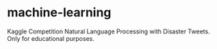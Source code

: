 # machine-learning

Kaggle Competition Natural Language Processing with Disaster Tweets. Only for educational purposes.
